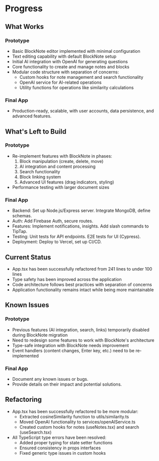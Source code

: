# Progress

## What Works

### Prototype

- Basic BlockNote editor implemented with minimal configuration
- Text editing capability with default BlockNote setup
- Initial AI integration with OpenAI for generating questions
- Core functionality to create and manage notes and blocks
- Modular code structure with separation of concerns:
  - Custom hooks for note management and search functionality
  - OpenAI service for AI-related operations
  - Utility functions for operations like similarity calculations

### Final App

- Production-ready, scalable, with user accounts, data persistence, and advanced features.

## What's Left to Build

### Prototype

- Re-implement features with BlockNote in phases:
  1. Block manipulation (create, delete, move)
  2. AI integration and content processing
  3. Search functionality
  4. Block linking system
  5. Advanced UI features (drag indicators, styling)
- Performance testing with larger document sizes

### Final App

- Backend: Set up Node.js/Express server. Integrate MongoDB, define schemas.
- Auth: Add Firebase Auth, secure routes.
- Features: Implement notifications, insights. Add slash commands to TipTap.
- Testing: Unit tests for API endpoints. E2E tests for UI (Cypress).
- Deployment: Deploy to Vercel, set up CI/CD.

## Current Status

- App.tsx has been successfully refactored from 241 lines to under 100 lines
- Type safety has been improved across the application
- Code architecture follows best practices with separation of concerns
- Application functionality remains intact while being more maintainable

## Known Issues

### Prototype

- Previous features (AI integration, search, links) temporarily disabled during BlockNote migration
- Need to redesign some features to work with BlockNote's architecture
- Type-safe integration with BlockNote needs improvement
- Event handlers (content changes, Enter key, etc.) need to be re-implemented

### Final App

- Document any known issues or bugs.
- Provide details on their impact and potential solutions.

## Refactoring

- App.tsx has been successfully refactored to be more modular:
  - Extracted cosineSimilarity function to utils/similarity.ts
  - Moved OpenAI functionality to services/openAIService.ts
  - Created custom hooks for notes (useNotes.tsx) and search (useSearch.tsx)
- All TypeScript type errors have been resolved:
  - Added proper typing for state setter functions
  - Ensured consistency in props interfaces
  - Fixed generic type issues in custom hooks

